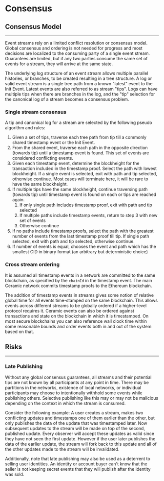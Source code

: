 # **Consensus**

## **Consensus Model**

---

Event streams rely on a limited conflict resolution or consensus model. Global consensus and ordering is not needed for progress and most decisions are localized to the consuming party of a single event stream. Guarantees are limited, but if any two parties consume the same set of events for a stream, they will arrive at the same state. 

The underlying log structure of an event stream allows multiple parallel histories, or branches, to be created resulting in a tree structure. A log or valid event stream is a single tree path from a known "latest" event to the Init Event. Latest events are also referred to as stream "tips". Logs can have multiple tips when there are branches in the log, and the "tip" selection for the canonical log of a stream becomes a consensus problem. 

### **Single stream consensus**

A tip and canonical log for a stream are selected by the following pseudo algorithm and rules: 

1. Given a set of tips, traverse each tree path from tip till a commonly shared timestamp event or the Init Event. 
2. From the shared event, traverse each path in the opposite direction (towards tip) until a timestamp event is found. This set of events are considered conflicting events.
3. Given each timestamp event, determine the blockheight for the transaction included in the timestamp proof. Select the path with lowest blockheight. If a single event is selected, exit with path and tip selected, otherwise continue. Most cases will terminate here, it will be rare to have the same blockheight.
4. If multiple tips have the same blockheight, continue traversing path (towards tip) until timestamp event is found on each or tips are reached again.
    1. If only single path includes timestamp proof, exit with path and tip selected
    2. If multiple paths include timestamp events, return to step 3 with new set of events
    3. Otherwise continue
5. If no paths include timestamp proofs, select the path with the greatest number of events from the last timestamp proof till tip. If single path selected, exit with path and tip selected, otherwise continue.
6. If number of events is equal, chooses the event and path which has the smallest CID in binary format (an arbitrary but deterministic choice)

### **Cross stream ordering**

It is assumed all timestamp events in a network are committed to the same blockchain, as specified by the `chainId` in the timestamp event. The main Ceramic network commits timestamp proofs to the Ethereum blockchain. 

The addition of timestamp events in streams gives some notion of relative global time for all events time-stamped on the same blockchain. This allows events across different streams to be globally ordered if a higher-level protocol requires it. Ceramic events can also be ordered against transactions and state on the blockchain in which it is timestamped. On most secure blockchains you can also reference wall clock time within some reasonable bounds and order events both in and out of the system based on that. 

## **Risks**

---

### **Late Publishing**

Without any global consensus guarantees, all streams and their potential tips are not known by all participants at any point in time. There may be partitions in the networks, existence of local networks, or individual participants may choose to intentionally withhold some events while publishing others. Selective publishing like this may or may not be malicious depending on the context in which the stream is consumed.

Consider the following example: A user creates a stream, makes two conflicting updates and timestamps one of them earlier than the other, but only publishes the data of the update that was timestamped later. Now subsequent updates to the stream will be made on top of the second, published update. Every observer will accept these updates as valid since they have not seen the first update. However if the user later publishes the data of the earlier update, the stream will fork back to this update and all of the other updates made to the stream will be invalidated.

Additionally, note that late publishing may also be used as a deterrent to selling user identities. An identity or account buyer can't know that the seller is not keeping secret events that they will publish after the identity was sold.
